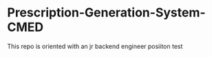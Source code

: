 # Prescription-Generation-System-CMED
This repo is oriented with an jr backend engineer posiiton test
